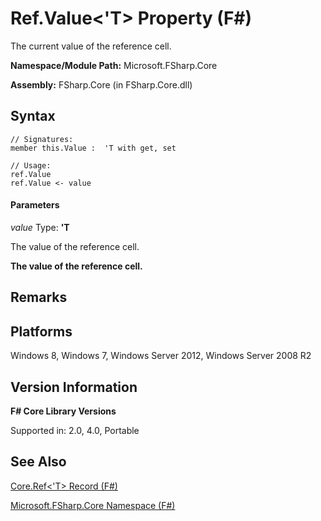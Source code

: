 # Ref.Value<'T> Property (F#)

The current value of the reference cell.

**Namespace/Module Path:** Microsoft.FSharp.Core

**Assembly:** FSharp.Core (in FSharp.Core.dll)


## Syntax

```
// Signatures:
member this.Value :  'T with get, set

// Usage:
ref.Value
ref.Value <- value
```

#### Parameters
*value*
Type: **'T**


The value of the reference cell.



**The value of the reference cell.**
## Remarks

## Platforms
Windows 8, Windows 7, Windows Server 2012, Windows Server 2008 R2


## Version Information
**F# Core Library Versions**

Supported in: 2.0, 4.0, Portable




## See Also
[Core.Ref&#60;'T&#62; Record &#40;F&#35;&#41;](Core.Ref%28%27T%29+Record+%28FSharp%29.md)

[Microsoft.FSharp.Core Namespace &#40;F&#35;&#41;](Microsoft.FSharp.Core+Namespace+%28FSharp%29.md)


